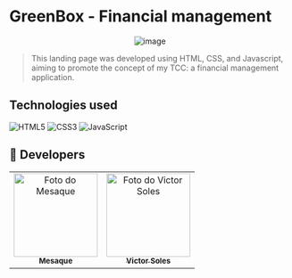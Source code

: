 # GreenBox - Financial management

<div align="center">
  <img src="https://github.com/titiushadow/GreenBox/assets/63453751/d7cd5c23-0d53-4f45-87c5-b5b02f95b046" alt="image" style="width:200p;">
</div>

> This landing page was developed using HTML, CSS, and Javascript, aiming to promote the concept of my TCC: a financial management application.

## Technologies used
![HTML5](https://img.shields.io/badge/html5-%23E34F26.svg?style=for-the-badge&logo=html5&logoColor=white)
![CSS3](https://img.shields.io/badge/css3-%231572B6.svg?style=for-the-badge&logo=css3&logoColor=white)
![JavaScript](https://img.shields.io/badge/javascript-%23323330.svg?style=for-the-badge&logo=javascript&logoColor=%23F7DF1E)

## 🤝 Developers

<table>
  <tr>
    <td align="center">
      <a href="https://github.com/titiushadow">
        <img src="https://avatars.githubusercontent.com/u/63453751?v=4" width="150px;" alt="Foto do Mesaque"/><br>
        <sub>
          <b>Mesaque</b>
        </sub>
      </a>
    </td>
    <td align="center">
      <a href="https://github.com/victorsoles">
        <img src="https://avatars.githubusercontent.com/u/87205953?v=4" width="150px;" alt="Foto do Victor Soles"/><br>
        <sub>
          <b>Victor Soles</b>
        </sub>
      </a>
    </td>
  </tr>
</table>
